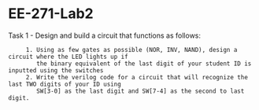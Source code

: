 # EE-271-Lab2

Task 1 - Design and build a circuit that functions as follows:

         1. Using as few gates as possible (NOR, INV, NAND), design a circuit where the LED lights up if
            the binary equivalent of the last digit of your student ID is inputted using the switches
         2. Write the verilog code for a circuit that will recognize the last TWO digits of your ID using 
            SW[3-0] as the last digit and SW[7-4] as the second to last digit.

